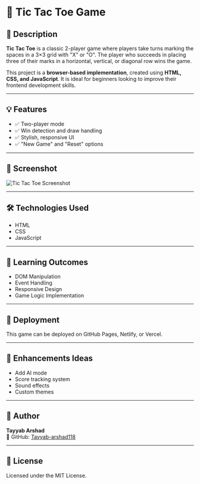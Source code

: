 # 🎯 Tic Tac Toe Game

## 📝 Description

**Tic Tac Toe** is a classic 2-player game where players take turns marking the spaces in a 3×3 grid with "X" or "O". The player who succeeds in placing three of their marks in a horizontal, vertical, or diagonal row wins the game.

This project is a **browser-based implementation**, created using **HTML, CSS, and JavaScript**. It is ideal for beginners looking to improve their frontend development skills.

---

## 💡 Features

- ✅ Two-player mode
- ✅ Win detection and draw handling
- ✅ Stylish, responsive UI
- ✅ "New Game" and "Reset" options

---

## 📸 Screenshot

![Tic Tac Toe Screenshot](screenshots/screenshot.png)

---

## 🛠️ Technologies Used

- HTML
- CSS
- JavaScript

---

## 🧠 Learning Outcomes

- DOM Manipulation
- Event Handling
- Responsive Design
- Game Logic Implementation

---

## 🚀 Deployment

This game can be deployed on GitHub Pages, Netlify, or Vercel.

---

## 🔧 Enhancements Ideas

- Add AI mode
- Score tracking system
- Sound effects
- Custom themes

---

## 👤 Author

**Tayyab Arshad**  
🔗 GitHub: [Tayyab-arshad118](https://github.com/Tayyab-arshad118)

---

## 📄 License

Licensed under the MIT License.